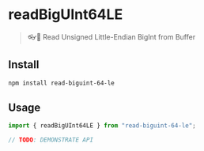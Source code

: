 # readBigUInt64LE

> 👓💯 Read Unsigned Little-Endian BigInt from Buffer

## Install

```bash
npm install read-biguint-64-le
```

## Usage

```js
import { readBigUInt64LE } from "read-biguint-64-le";

// TODO: DEMONSTRATE API
```
